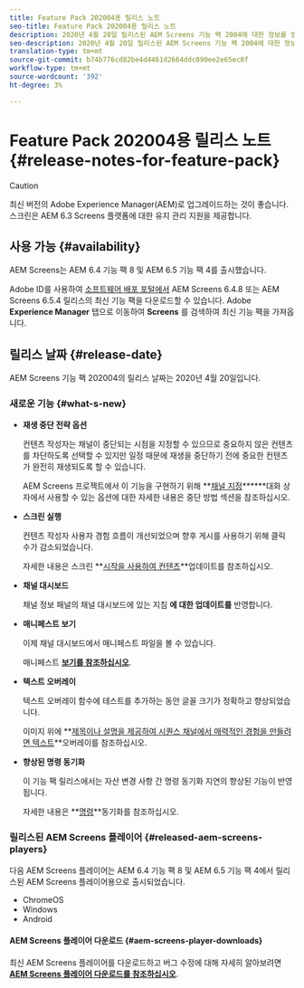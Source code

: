 ```yaml
---
title: Feature Pack 202004용 릴리스 노트
seo-title: Feature Pack 202004용 릴리스 노트
description: 2020년 4월 20일 릴리스된 AEM Screens 기능 팩 2004에 대한 정보를 얻으려면 이 페이지를 따르십시오.
seo-description: 2020년 4월 20일 릴리스된 AEM Screens 기능 팩 2004에 대한 정보를 얻으려면 이 페이지를 따르십시오.
translation-type: tm+mt
source-git-commit: b74b776cd82be4d4461d2664ddc090ee2e65ec8f
workflow-type: tm+mt
source-wordcount: '392'
ht-degree: 3%

---
```



# Feature Pack 202004용 릴리스 노트 {#release-notes-for-feature-pack}

>[!CAUTION]
>
>최신 버전의 Adobe Experience Manager(AEM)로 업그레이드하는 것이 좋습니다. 스크린은 AEM 6.3 Screens 플랫폼에 대한 유지 관리 지원을 제공합니다.

## 사용 가능 {#availability}

AEM Screens는 AEM 6.4 기능 팩 8 및 AEM 6.5 기능 팩 4를 출시했습니다.

Adobe ID를 사용하여 [소프트웨어 배포 포털에서](https://experience.adobe.com/#/downloads/content/software-distribution/en/general.html) AEM Screens 6.4.8 또는 AEM Screens 6.5.4 릴리스의 최신 기능 팩을 다운로드할 수 있습니다. Adobe **Experience Manager** 탭으로 이동하여 **Screens** 를 검색하여 최신 기능 팩을 가져옵니다.

## 릴리스 날짜 {#release-date}

AEM Screens 기능 팩 202004의 릴리스 날짜는 2020년 4월 20일입니다.

### 새로운 기능 {#what-s-new}

* **재생 중단 전략 옵션**

   컨텐츠 작성자는 채널이 중단되는 시점을 지정할 수 있으므로 중요하지 않은 컨텐츠를 차단하도록 선택할 수 있지만 일정 때문에 재생을 중단하기 전에 중요한 컨텐츠가 완전히 재생되도록 할 수 있습니다.

   AEM Screens 프로젝트에서 이 기능을 구현하기 위해 **[채널 지정](/help/user-guide/channel-assignment.md#interruption-method-channel)******대화 상자에서 사용할 수 있는 옵션에 대한 자세한 내용은 중단 방법 섹션을 참조하십시오.

* **스크린 실행**

   컨텐츠 작성자 사용자 경험 흐름이 개선되었으며 향후 게시를 사용하기 위해 클릭 수가 감소되었습니다.

   자세한 내용은 스크린 **[시작을 사용하여 컨텐츠](launches.md)**업데이트를 참조하십시오.

* **채널 대시보드**

   채널 정보 패널의 채널 대시보드에 있는 지침 **에 대한 업데이트를** 반영합니다.


* **매니페스트 보기**

   이제 채널 대시보드에서 매니페스트 파일을 볼 수 있습니다.

   매니페스트 **[보기를 참조하십시오](/help/user-guide/managing-channels.md#view-manifest)**.

* **텍스트 오버레이**

   텍스트 오버레이 함수에 테스트를 추가하는 동안 글꼴 크기가 정확하고 향상되었습니다.

   이미지 위에 **[제목이나 설명을 제공하여 시퀀스 채널에서 매력적인 경험을 만들려면 텍스트](text-overlay.md)**오버레이를 참조하십시오.

* **향상된 명령 동기화**

   이 기능 팩 릴리스에서는 자산 변경 사항 간 명령 동기화 지연의 향상된 기능이 반영됩니다.

   자세한 내용은 **[명령](using-command-sync.md)**동기화를 참조하십시오.

### 릴리스된 AEM Screens 플레이어 {#released-aem-screens-players}

다음 AEM Screens 플레이어는 AEM 6.4 기능 팩 8 및 AEM 6.5 기능 팩 4에서 릴리스된 AEM Screens 플레이어용으로 출시되었습니다.

* ChromeOS
* Windows
* Android

#### AEM Screens 플레이어 다운로드  {#aem-screens-player-downloads}

최신 AEM Screens 플레이어를 다운로드하고 버그 수정에 대해 자세히 알아보려면 **[AEM Screens 플레이어 다운로드를 참조하십시오](https://download.macromedia.com/screens/)**.
